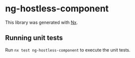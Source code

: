 # ng-hostless-component

This library was generated with [Nx](https://nx.dev).

## Running unit tests

Run `nx test ng-hostless-component` to execute the unit tests.

